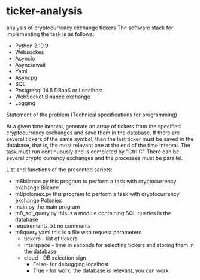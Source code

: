 # ticker-analysis
analysis of cryptocurrency exchange tickers
The software stack for implementing the task is as follows:
- Python 3.10.9 
- Websockes
- Asyncio
- Async/await
- Yaml
- Asyncpg
- SQL
- Postgresql 14.5  DBaaS  or Localhost
- WebSocket Binance exchange
- Logging

Statement of the problem (Technical specifications for programming)

At a given time interval, generate an array of tickers from the specified cryptocurrency exchanges and save them in the database.
If there are several tickers of the same symbol, then the last ticker must be saved in the database, that is, the most relevant one at the end of the time interval.
The task must run continuously and is completed by "Ctrl C"
There can be several crypto currency exchanges and the processes must be parallel.

List and functions of the presented scripts:
- m8bilance.py  this program to perform a task with cryptocurrency exchange Bilance
- m8poloniex.py this program to perform a task with cryptocurrency exchange Poloniex
- main.py       the main program
- m8_sql_query.py this is a module containing SQL queries in the database
- requirements.txt no comments
- m8query.yaml  this is a file with request parameters
  - tickers - list of tickers
  - interspace - time in seconds for selecting tickers and storing them in the database
  - сloud - DB selection sign
    - False- for debugging localhost
    - True -  for work, the database is relevant, you can work  
